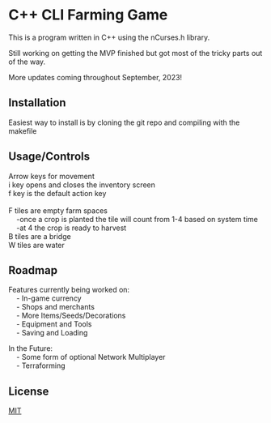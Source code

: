 # C++ CLI Farming Game

This is a program written in C++ using the nCurses.h library.

Still working on getting the MVP finished but got most of the tricky parts out of the way.

More updates coming throughout September, 2023!

## Installation

Easiest way to install is by cloning the git repo and compiling with the makefile

## Usage/Controls

Arrow keys for movement  <br />
i key opens and closes the inventory screen  <br />
f key is the default action key  <br />
  <br /> 
F tiles are empty farm spaces  <br />
&nbsp; &nbsp;  -once a crop is planted the tile will count from 1-4 based on system time  <br />
&nbsp; &nbsp;  -at 4 the crop is ready to harvest  <br />
B tiles are a bridge  <br />
W tiles are water  <br />

## Roadmap

Features currently being worked on:  <br />
&nbsp; &nbsp; - In-game currency  <br />
&nbsp; &nbsp; - Shops and merchants  <br />
&nbsp; &nbsp; - More Items/Seeds/Decorations  <br />
&nbsp; &nbsp; - Equipment and Tools  <br />
&nbsp; &nbsp; - Saving and Loading  <br />
  
In the Future:  <br />
&nbsp; &nbsp; - Some form of optional Network Multiplayer  <br />
&nbsp; &nbsp; - Terraforming  <br />

## License

[MIT](https://choosealicense.com/licenses/mit/)
